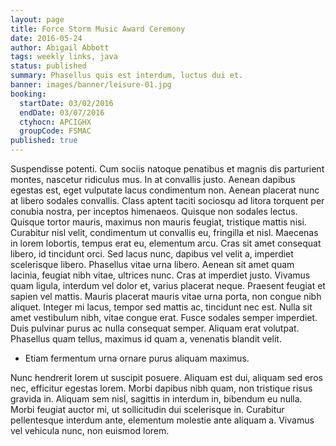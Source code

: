 ```yaml
---
layout: page
title: Force Storm Music Award Ceremony
date: 2016-05-24
author: Abigail Abbott
tags: weekly links, java
status: published
summary: Phasellus quis est interdum, luctus dui et.
banner: images/banner/leisure-01.jpg
booking:
  startDate: 03/02/2016
  endDate: 03/07/2016
  ctyhocn: APCIGHX
  groupCode: FSMAC
published: true
---
```

Suspendisse potenti. Cum sociis natoque penatibus et magnis dis parturient montes, nascetur ridiculus mus. In at convallis justo. Aenean dapibus egestas est, eget vulputate lacus condimentum non. Aenean placerat nunc at libero sodales convallis. Class aptent taciti sociosqu ad litora torquent per conubia nostra, per inceptos himenaeos. Quisque non sodales lectus. Quisque tortor mauris, maximus non mauris feugiat, tristique mattis nisi. Curabitur nisl velit, condimentum ut convallis eu, fringilla et nisl.
Maecenas in lorem lobortis, tempus erat eu, elementum arcu. Cras sit amet consequat libero, id tincidunt orci. Sed lacus nunc, dapibus vel velit a, imperdiet scelerisque libero. Phasellus vitae urna libero. Aenean sit amet quam lacinia, feugiat nibh vitae, ultrices nunc. Cras at imperdiet justo. Vivamus quam ligula, interdum vel dolor et, varius placerat neque. Praesent feugiat et sapien vel mattis. Mauris placerat mauris vitae urna porta, non congue nibh aliquet. Integer mi lacus, tempor sed mattis ac, tincidunt nec est. Nulla sit amet vestibulum nibh, vitae congue erat. Fusce sodales semper imperdiet. Duis pulvinar purus ac nulla consequat semper. Aliquam erat volutpat. Phasellus quam tellus, maximus id quam a, venenatis blandit velit.

* Etiam fermentum urna ornare purus aliquam maximus.

Nunc hendrerit lorem ut suscipit posuere. Aliquam est dui, aliquam sed eros nec, efficitur egestas lorem. Morbi dapibus nibh quam, non tristique risus gravida in. Aliquam sem nisl, sagittis in interdum in, bibendum eu nulla. Morbi feugiat auctor mi, ut sollicitudin dui scelerisque in. Curabitur pellentesque interdum ante, elementum molestie ante aliquam a. Vivamus vel vehicula nunc, non euismod lorem.
